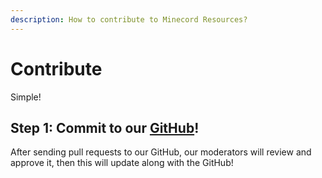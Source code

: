 ```yaml
---
description: How to contribute to Minecord Resources?
---
```


# Contribute

Simple!

## Step 1: Commit to our [GitHub](https://github.com/JustaSqu1d/Minecord-Resources)!

After sending pull requests to our GitHub, our moderators will review and approve it, then this will update along with the GitHub!
